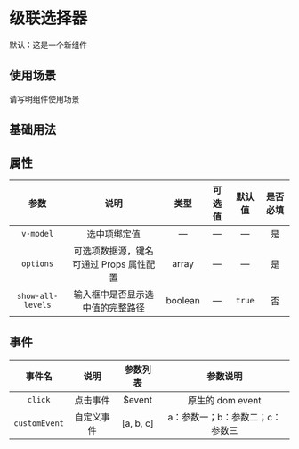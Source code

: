 <!-- 加载 demo 组件 start -->
<script setup>
import demo from './demo.vue'
</script>
<!-- 加载 demo 组件 end -->

<!-- 正文开始 -->

# 级联选择器

默认：这是一个新组件

## 使用场景

请写明组件使用场景

## 基础用法
<Preview comp-name="Cascader" demo-name="demo">
  <demo />
</Preview>

## 属性
参数 | 说明 | 类型 | 可选值 | 默认值 | 是否必填
:-: | :-: | :-: | :-: | :-: | :-:
`v-model` | 选中项绑定值 | — | — | — | 是 
`options` | 可选项数据源，键名可通过 Props 属性配置 | array | — | — | 是
`show-all-levels` | 输入框中是否显示选中值的完整路径 | boolean | — | `true` | 否

## 事件
事件名 | 说明 | 参数列表 | 参数说明
:-: | :-: | :-: | :-:
`click` | 点击事件 | $event | 原生的 dom event
`customEvent` | 自定义事件 | [a, b, c] | a：参数一；b：参数二；c：参数三
